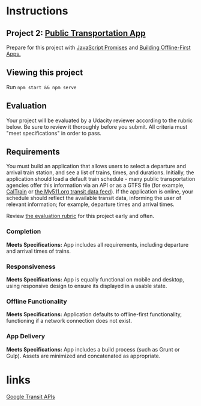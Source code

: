# Instructions

## Project 2: [Public Transportation App](https://classroom.udacity.com/nanodegrees/nd802/parts/8021345403/modules/550593026975462/lessons/5505930269239847/concepts/57997297480923)

Prepare for this project with [JavaScript Promises](https://classroom.udacity.com/courses/ud898) and [Building Offline-First Apps.](https://www.udacity.com/course/offline-web-applications--ud899)


## Viewing this project

Run `npm start && npm serve`


## Evaluation

Your project will be evaluated by a Udacity reviewer according to the
rubric below. Be sure to review it thoroughly before you submit. All
criteria must "meet specifications" in order to pass.


## Requirements

You must build an application that allows users to select a departure and
arrival train station, and see a list of trains, times, and durations.
Initially, the application should load a default train schedule - many
public transportation agencies offer this information via an API or as
a GTFS file (for example, [CalTrain](http://www.caltrain.com/developer.html)
or [the My511.org transit data feed](http://511.org/developer-resources_transit-data-feed.asp)).
If the application is online, your schedule should reflect the available
transit data, informing the user of relevant information; for example,
departure times and arrival times.

Review [the evaluation rubric](https://review.udacity.com/#!/projects/5505930269/rubric)
for this project early and often.

### Completion

__Meets Specifications:__ App includes all requirements, including
departure and arrival times of trains.


### Responsiveness

__Meets Specifications:__ App is equally functional on mobile and desktop,
using responsive design to ensure its displayed in a usable state.


### Offline Functionality

__Meets Specifications:__ Application defaults to offline-first
functionality, functioning if a network connection does not exist.


### App Delivery

__Meets Specifications:__ App includes a build process (such as Grunt
or Gulp). Assets are minimized and concatenated as appropriate.


# links

[Google Transit APIs](https://developers.google.com/transit/)

